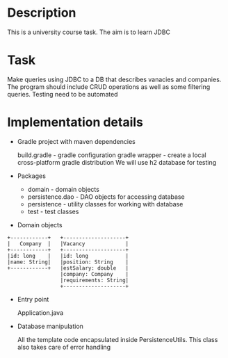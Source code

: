 # Description

This is a university course task. The aim is to learn JDBC

# Task

Make queries using JDBC to a DB that describes vanacies and
companies. The program should include CRUD operations as well as
some filtering queries. Testing need to be automated

# Implementation details

- Gradle project with maven dependencies

    build.gradle  - gradle configuration
    gradle wrapper - create a local cross-platform gradle distribution
    We will use h2 database for testing

- Packages

    + domain - domain objects
    + persistence.dao - DAO objects for accessing database
    + persistence - utility classes for working with database
    + test - test classes
    
- Domain objects
```
+------------+   +--------------------+
|   Company  |   |Vacancy             |
+------------+   +--------------------+
|id: long    |   |id: long            |
|name: String|   |position: String    |
+------------+   |estSalary: double   |
                 |company: Company    |
                 |requirements: String|
                 +--------------------+
```

- Entry point

    Application.java
    
- Database manipulation

    All the template code encapsulated inside PersistenceUtils.
    This class also takes care of error handling


